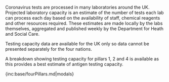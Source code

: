 ﻿Coronavirus tests are processed in many laboratories around the UK. Projected laboratory capacity is an estimate of the number of tests each lab can process each day based on the availability of staff, chemical reagents and other resources required. These estimates are made locally by the labs themselves, aggregated and published weekly by the Department for Heath and Social Care.

Testing capacity data are available for the UK only so data cannot be presented separately for the four nations.

A breakdown showing testing capacity for pillars 1, 2 and 4 is available as this provides a best estimate of antigen testing capacity.

{inc:base/fourPillars.md|modals}